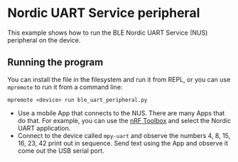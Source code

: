 # Nordic UART Service peripheral

This example shows how to run the BLE Nordic UART Service (NUS) peripheral on the device.

## Running the program

You can install the file in the filesystem and run it from REPL, or you can use `mpremote` to run it from a command line:

    mpremote <device> run ble_uart_peripheral.py

- Use a mobile App that connects to the NUS. There are many Apps that do that. For example, you can use the [nRF Toolbox](https://www.nordicsemi.com/Products/Development-tools/nrf-toolbox) and select the Nordic UART application. 
- Connect to the device called `mpy-uart` and observe the numbers 4, 8, 15, 16, 23, 42 print out in sequence. Send text using the App and observe it come out the USB serial port.
